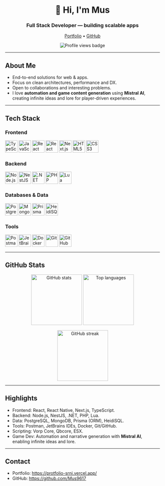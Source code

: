 <h1 align="center">👋 Hi, I'm Mus</h1>
<h3 align="center">Full Stack Developer — building scalable apps</h3>

<p align="center">
  <a href="https://protfolio-srni.vercel.app/" target="_blank">Portfolio</a>
  •
  <a href="https://github.com/Mus9617" target="_blank">GitHub</a>
</p>

<p align="center">
  <img src="https://komarev.com/ghpvc/?username=Mus9617&label=Profile%20views&style=flat-square" alt="Profile views badge" />
</p>

---

## About Me
- End-to-end solutions for web & apps.
- Focus on clean architectures, performance and DX.
- Open to collaborations and interesting problems.
- I love **automation and game content generation** using **Mistral AI**, creating infinite ideas and lore for player-driven experiences.

---

## Tech Stack

### Frontend
<p align="left">
  <img src="https://cdn.jsdelivr.net/gh/devicons/devicon/icons/typescript/typescript-original.svg" width="40" alt="TypeScript" />
  <img src="https://cdn.jsdelivr.net/gh/devicons/devicon/icons/javascript/javascript-original.svg" width="40" alt="JavaScript" />
  <img src="https://cdn.jsdelivr.net/gh/devicons/devicon/icons/react/react-original.svg" width="40" alt="React" />
  <img src="https://cdn.jsdelivr.net/gh/devicons/devicon/icons/react/react-original.svg" width="40" alt="React Native" />
  <img src="https://cdn.jsdelivr.net/gh/devicons/devicon/icons/nextjs/nextjs-original.svg" width="40" alt="Next.js" />
  <img src="https://cdn.jsdelivr.net/gh/devicons/devicon/icons/html5/html5-original.svg" width="40" alt="HTML5" />
  <img src="https://cdn.jsdelivr.net/gh/devicons/devicon/icons/css3/css3-original.svg" width="40" alt="CSS3" />
</p>

### Backend
<p align="left">
  <img src="https://cdn.jsdelivr.net/gh/devicons/devicon/icons/nodejs/nodejs-original.svg" width="40" alt="Node.js" />
  <img src="https://cdn.jsdelivr.net/gh/devicons/devicon/icons/nestjs/nestjs-plain.svg" width="40" alt="NestJS" />
  <img src="https://upload.wikimedia.org/wikipedia/commons/e/ee/.NET_Core_Logo.svg" width="40" alt=".NET" />
  <img src="https://cdn.jsdelivr.net/gh/devicons/devicon/icons/php/php-original.svg" width="40" alt="PHP" />
  <img src="https://cdn.jsdelivr.net/gh/devicons/devicon/icons/lua/lua-original.svg" width="40" alt="Lua" />
</p>

### Databases & Data
<p align="left">
  <img src="https://cdn.jsdelivr.net/gh/devicons/devicon/icons/postgresql/postgresql-original.svg" width="40" alt="PostgreSQL" />
  <img src="https://cdn.jsdelivr.net/gh/devicons/devicon/icons/mongodb/mongodb-original.svg" width="40" alt="MongoDB" />
  <img src="https://cdn.jsdelivr.net/gh/devicons/devicon/icons/prisma/prisma-original.svg" width="40" alt="Prisma" />
  <img src="https://upload.wikimedia.org/wikipedia/commons/thumb/3/32/HeidiSQL_logo_image.png/960px-HeidiSQL_logo_image.png?20200307114522" width="40" alt="HeidiSQL" />
</p>

### Tools
<p align="left">
  <img src="https://upload.wikimedia.org/wikipedia/commons/c/c2/Postman_%28software%29_logo.svg" width="40" alt="Postman" />
  <img src="https://upload.wikimedia.org/wikipedia/commons/1/1d/JetBrains_Logo_2016.svg" width="40" alt="JetBrains" />
  <img src="https://cdn.jsdelivr.net/gh/devicons/devicon/icons/docker/docker-original.svg" width="40" alt="Docker" />
  <img src="https://cdn.jsdelivr.net/gh/devicons/devicon/icons/git/git-original.svg" width="40" alt="Git" />
  <img src="https://cdn.jsdelivr.net/gh/devicons/devicon/icons/github/github-original.svg" width="40" alt="GitHub" />
</p>

---

## GitHub Stats
<p align="center">
  <img height="165" src="https://github-readme-stats.vercel.app/api?username=Mus9617&show_icons=true&theme=radical&hide_border=true" alt="GitHub stats" />
  <img height="165" src="https://github-readme-stats.vercel.app/api/top-langs/?username=Mus9617&layout=compact&theme=radical&hide_border=true" alt="Top languages" />
</p>

<p align="center">
  <img height="165" src="https://streak-stats.demolab.com?user=Mus9617&theme=radical&hide_border=true" alt="GitHub streak" />
</p>

---

## Highlights
- Frontend: React, React Native, Next.js, TypeScript.
- Backend: Node.js, NestJS, .NET, PHP, Lua.
- Data: PostgreSQL, MongoDB, Prisma (ORM), HeidiSQL.
- Tools: Postman, JetBrains IDEs, Docker, Git/GitHub.
- Scripting: Vorp Core, Qbcore, ESX.
- Game Dev: Automation and narrative generation with **Mistral AI**, enabling infinite ideas and lore.

---

## Contact
- Portfolio: https://protfolio-srni.vercel.app/
- GitHub: https://github.com/Mus9617
